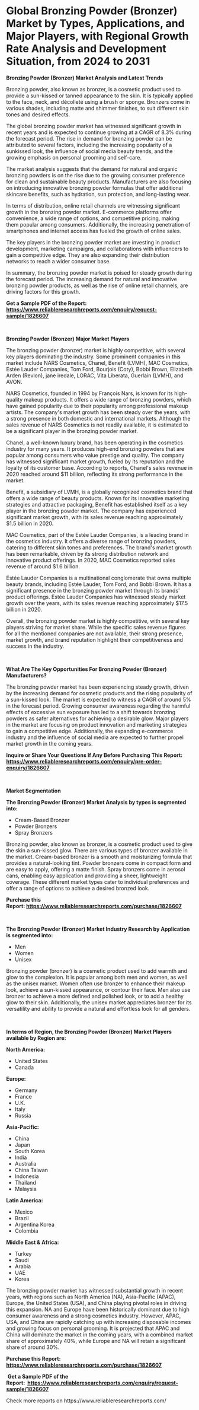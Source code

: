 <p><h1>Global Bronzing Powder (Bronzer) Market by Types, Applications, and Major Players, with Regional Growth Rate Analysis and Development Situation, from 2024 to 2031</h1></p><p><strong>Bronzing Powder (Bronzer) Market Analysis and Latest Trends</strong></p>
<p><p>Bronzing powder, also known as bronzer, is a cosmetic product used to provide a sun-kissed or tanned appearance to the skin. It is typically applied to the face, neck, and décolleté using a brush or sponge. Bronzers come in various shades, including matte and shimmer finishes, to suit different skin tones and desired effects.</p><p>The global bronzing powder market has witnessed significant growth in recent years and is expected to continue growing at a CAGR of 8.3% during the forecast period. The rise in demand for bronzing powder can be attributed to several factors, including the increasing popularity of a sunkissed look, the influence of social media beauty trends, and the growing emphasis on personal grooming and self-care.</p><p>The market analysis suggests that the demand for natural and organic bronzing powders is on the rise due to the growing consumer preference for clean and sustainable beauty products. Manufacturers are also focusing on introducing innovative bronzing powder formulas that offer additional skincare benefits, such as hydration, sun protection, and long-lasting wear.</p><p>In terms of distribution, online retail channels are witnessing significant growth in the bronzing powder market. E-commerce platforms offer convenience, a wide range of options, and competitive pricing, making them popular among consumers. Additionally, the increasing penetration of smartphones and internet access has fueled the growth of online sales.</p><p>The key players in the bronzing powder market are investing in product development, marketing campaigns, and collaborations with influencers to gain a competitive edge. They are also expanding their distribution networks to reach a wider consumer base.</p><p>In summary, the bronzing powder market is poised for steady growth during the forecast period. The increasing demand for natural and innovative bronzing powder products, as well as the rise of online retail channels, are driving factors for this growth.</p></p>
<p><strong>Get a Sample PDF of the Report:&nbsp; <a href="https://www.reliableresearchreports.com/enquiry/request-sample/1826607">https://www.reliableresearchreports.com/enquiry/request-sample/1826607</a></strong></p>
<p>&nbsp;</p>
<p><strong>Bronzing Powder (Bronzer) Major Market Players</strong></p>
<p><p>The bronzing powder (bronzer) market is highly competitive, with several key players dominating the industry. Some prominent companies in this market include NARS Cosmetics, Chanel, Benefit (LVMH), MAC Cosmetics, Estée Lauder Companies, Tom Ford, Bourjois (Coty), Bobbi Brown, Elizabeth Arden (Revlon), jane iredale, LORAC, Vita Liberata, Guerlain (LVMH), and AVON.</p><p>NARS Cosmetics, founded in 1994 by François Nars, is known for its high-quality makeup products. It offers a wide range of bronzing powders, which have gained popularity due to their popularity among professional makeup artists. The company's market growth has been steady over the years, with a strong presence in both domestic and international markets. Although the sales revenue of NARS Cosmetics is not readily available, it is estimated to be a significant player in the bronzing powder market.</p><p>Chanel, a well-known luxury brand, has been operating in the cosmetics industry for many years. It produces high-end bronzing powders that are popular among consumers who value prestige and quality. The company has witnessed significant market growth, fueled by its reputation and the loyalty of its customer base. According to reports, Chanel's sales revenue in 2020 reached around $11 billion, reflecting its strong performance in the market.</p><p>Benefit, a subsidiary of LVMH, is a globally recognized cosmetics brand that offers a wide range of beauty products. Known for its innovative marketing strategies and attractive packaging, Benefit has established itself as a key player in the bronzing powder market. The company has experienced significant market growth, with its sales revenue reaching approximately $1.5 billion in 2020.</p><p>MAC Cosmetics, part of the Estée Lauder Companies, is a leading brand in the cosmetics industry. It offers a diverse range of bronzing powders, catering to different skin tones and preferences. The brand's market growth has been remarkable, driven by its strong distribution network and innovative product offerings. In 2020, MAC Cosmetics reported sales revenue of around $1.6 billion.</p><p>Estée Lauder Companies is a multinational conglomerate that owns multiple beauty brands, including Estée Lauder, Tom Ford, and Bobbi Brown. It has a significant presence in the bronzing powder market through its brands' product offerings. Estée Lauder Companies has witnessed steady market growth over the years, with its sales revenue reaching approximately $17.5 billion in 2020.</p><p>Overall, the bronzing powder market is highly competitive, with several key players striving for market share. While the specific sales revenue figures for all the mentioned companies are not available, their strong presence, market growth, and brand reputation highlight their competitiveness and success in the industry.</p></p>
<p>&nbsp;</p>
<p><strong>What Are The Key Opportunities For Bronzing Powder (Bronzer) Manufacturers?</strong></p>
<p><p>The bronzing powder market has been experiencing steady growth, driven by the increasing demand for cosmetic products and the rising popularity of a sun-kissed look. The market is expected to witness a CAGR of around 5% in the forecast period. Growing consumer awareness regarding the harmful effects of excessive sun exposure has led to a shift towards bronzing powders as safer alternatives for achieving a desirable glow. Major players in the market are focusing on product innovation and marketing strategies to gain a competitive edge. Additionally, the expanding e-commerce industry and the influence of social media are expected to further propel market growth in the coming years.</p></p>
<p><strong>Inquire or Share Your Questions If Any Before Purchasing This Report: <a href="https://www.reliableresearchreports.com/enquiry/pre-order-enquiry/1826607">https://www.reliableresearchreports.com/enquiry/pre-order-enquiry/1826607</a></strong></p>
<p>&nbsp;</p>
<p><strong>Market Segmentation</strong></p>
<p><strong>The Bronzing Powder (Bronzer) Market Analysis by types is segmented into:</strong></p>
<p><ul><li>Cream-Based Bronzer</li><li>Powder Bronzers</li><li>Spray Bronzers</li></ul></p>
<p><p>Bronzing powder, also known as bronzer, is a cosmetic product used to give the skin a sun-kissed glow. There are various types of bronzer available in the market. Cream-based bronzer is a smooth and moisturizing formula that provides a natural-looking tint. Powder bronzers come in compact form and are easy to apply, offering a matte finish. Spray bronzers come in aerosol cans, enabling easy application and providing a sheer, lightweight coverage. These different market types cater to individual preferences and offer a range of options to achieve a desired bronzed look.</p></p>
<p><strong>Purchase this Report:&nbsp;<a href="https://www.reliableresearchreports.com/purchase/1826607">https://www.reliableresearchreports.com/purchase/1826607</a></strong></p>
<p>&nbsp;</p>
<p><strong>The Bronzing Powder (Bronzer) Market Industry Research by Application is segmented into:</strong></p>
<p><ul><li>Men</li><li>Women</li><li>Unisex</li></ul></p>
<p><p>Bronzing powder (bronzer) is a cosmetic product used to add warmth and glow to the complexion. It is popular among both men and women, as well as the unisex market. Women often use bronzer to enhance their makeup look, achieve a sun-kissed appearance, or contour their face. Men also use bronzer to achieve a more defined and polished look, or to add a healthy glow to their skin. Additionally, the unisex market appreciates bronzer for its versatility and ability to provide a natural and effortless look for all genders.</p></p>
<p>&nbsp;</p>
<p><strong>In terms of Region, the Bronzing Powder (Bronzer) Market Players available by Region are:</strong></p>
<p>
    <p> <strong> North America: </strong>
        <ul>
            <li>United States</li>
            <li>Canada</li>
        </ul>
        </p> 
    <p> <strong> Europe: </strong>
        <ul>
            <li>Germany</li>
            <li>France</li>
            <li>U.K.</li>
            <li>Italy</li>
            <li>Russia</li>
        </ul>
        </p> 
    <p> <strong> Asia-Pacific: </strong>
        <ul>
            <li>China</li>
            <li>Japan</li>
            <li>South Korea</li>
            <li>India</li>
            <li>Australia</li>
            <li>China Taiwan</li>
            <li>Indonesia</li>
            <li>Thailand</li>
            <li>Malaysia</li>
        </ul>
        </p> 
    <p> <strong> Latin America: </strong>
        <ul>
            <li>Mexico</li>
            <li>Brazil</li>
            <li>Argentina Korea</li>
            <li>Colombia</li>
        </ul>
        </p> 
    <p> <strong> Middle East & Africa: </strong>
        <ul>
            <li>Turkey</li>
            <li>Saudi</li>
            <li>Arabia</li>
            <li>UAE</li>
            <li>Korea</li>
        </ul>
    </p>
    </p>
<p><p>The bronzing powder market has witnessed substantial growth in recent years, with regions such as North America (NA), Asia-Pacific (APAC), Europe, the United States (USA), and China playing pivotal roles in driving this expansion. NA and Europe have been historically dominant due to high consumer awareness and a strong cosmetics industry. However, APAC, USA, and China are rapidly catching up with increasing disposable incomes and growing focus on personal grooming. It is projected that APAC and China will dominate the market in the coming years, with a combined market share of approximately 40%, while Europe and NA will retain a significant share of around 30%.</p></p>
<p><strong>Purchase this Report: <a href="https://www.reliableresearchreports.com/purchase/1826607">https://www.reliableresearchreports.com/purchase/1826607</a></strong></p>
<p>&nbsp;<strong>Get a Sample PDF of the Report:&nbsp;&nbsp;<a href="https://www.reliableresearchreports.com/enquiry/request-sample/1826607">https://www.reliableresearchreports.com/enquiry/request-sample/1826607</a></strong></p>
<p><strong></strong></p>
<p>Check more reports on https://www.reliableresearchreports.com/</p>